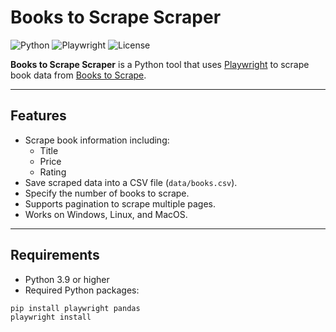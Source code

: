 # Books to Scrape Scraper

![Python](https://img.shields.io/badge/Python-3.9+-blue)
![Playwright](https://img.shields.io/badge/Playwright-Installed-green)
![License](https://img.shields.io/badge/License-MIT-lightgrey)

**Books to Scrape Scraper** is a Python tool that uses [Playwright](https://playwright.dev/python/docs/intro) to scrape book data from [Books to Scrape](https://books.toscrape.com/).

---

## Features

- Scrape book information including:
  - Title
  - Price
  - Rating
- Save scraped data into a CSV file (`data/books.csv`).
- Specify the number of books to scrape.
- Supports pagination to scrape multiple pages.
- Works on Windows, Linux, and MacOS.

---

## Requirements

- Python 3.9 or higher
- Required Python packages:
```bash
pip install playwright pandas
playwright install

